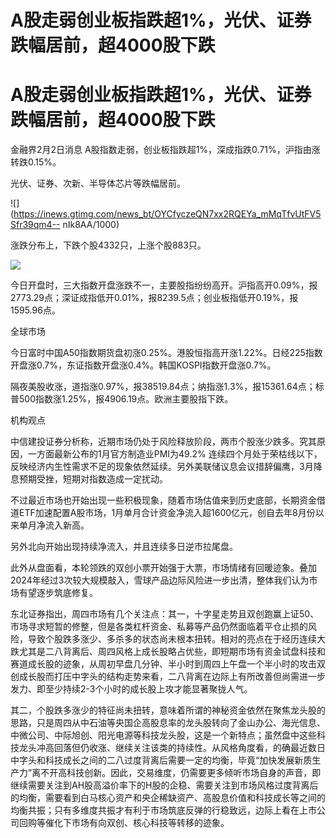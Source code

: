 # A股走弱创业板指跌超1%，光伏、证券跌幅居前，超4000股下跌

# A股走弱创业板指跌超1%，光伏、证券跌幅居前，超4000股下跌

金融界2月2日消息 A股指数走弱，创业板指跌超1%，深成指跌0.71%，沪指由涨转跌0.15%。

光伏、证券、次新、半导体芯片等跌幅居前。

![](https://inews.gtimg.com/news_bt/OYCfyczeQN7xx2RQEYa_mMqTfvUtFV5Sfr39qm4--
nIk8AA/1000)

涨跌分布上，下跌个股4332只，上涨个股883只。

![](https://inews.gtimg.com/news_bt/Os2q6lqcOcecFCtRYPVzkqKCQar8_HOtLru8_wAqfkZPYAA/1000)

今日开盘时，三大指数开盘涨跌不一，主要股指纷纷高开。沪指高开0.09%，报2773.29点；深证成指低开0.01%，报8239.5点；创业板指低开0.19%，报1595.96点。

全球市场

今日富时中国A50指数期货盘初涨0.25%。港股恒指高开涨1.22%。日经225指数开盘涨0.7%，东证指数开盘涨0.4%。韩国KOSPI指数开盘涨0.7%。

隔夜美股收涨，道指涨0.97%，报38519.84点；纳指涨1.3%，报15361.64点；标普500指数涨1.25%，报4906.19点。欧洲主要股指下跌。

机构观点

中信建投证券分析称，近期市场仍处于风险释放阶段，两市个股涨少跌多。究其原因，一方面最新公布的1月官方制造业PMI为49.2%
连续四个月处于荣枯线以下，反映经济内生性需求不足的现象依然延续。另外美联储议息会议措辞偏鹰，3月降息预期受挫，短期对指数造成一定扰动。

不过最近市场也开始出现一些积极现象，随着市场估值来到历史底部，长期资金借道ETF加速配置A股市场，1月单月合计资金净流入超1600亿元，创自去年8月份以来单月净流入新高。

另外北向开始出现持续净流入，并且连续多日逆市拉尾盘。

此外从盘面看，本轮领跌的双创小票开始强于大票，市场情绪有回暖迹象。叠加2024年经过3次较大规模敲入，雪球产品边际风险进一步出清，整体我们认为市场有望逐步筑底修复。

东北证券指出，周四市场有几个关注点：其一，十字星走势且双创跑赢上证50、市场寻求短暂的修整，但是各类杠杆资金、私募等产品仍然面临着平仓止损的风险，导致个股跌多涨少、多杀多的状态尚未根本扭转。相对的亮点在于经历连续大跌尤其是二八背离后、周四风格上成长股略占优些，即短期市场有资金试盘科技和赛道成长股的迹象，从周初早盘几分钟、半小时到周四上午盘一个半小时的攻击双创成长股而打压中字头的结构走势来看，二八背离在边际上有所改善但尚需进一步发力、即至少持续2-3个小时的成长股上攻才能显著聚拢人气。

其二，个股跌多涨少的特征尚未扭转，意味着所谓的神秘资金依然在聚焦龙头股的思路，只是周四从中石油等央国企高股息率的龙头股转向了金山办公、海光信息、中微公司、中际旭创、阳光电源等科技龙头股，这是一个新特点；虽然盘中这些科技龙头冲高回落但仍收涨、继续关注该类的持续性。从风格角度看，的确最近数日中字头和科技成长之间的二八过度背离后需要一定的均衡，毕竟“加快发展新质生产力”离不开高科技创新。因此，交易维度，仍需要更多倾听市场自身的声音，即继续需要关注到AH股高溢价率下的H股的企稳、需要关注到市场风格过度背离后的均衡，需要看到白马核心资产和央企稀缺资产、高股息价值和科技成长等之间的均衡共振；只有多维度共振才有利于市场筑底反弹的行稳致远，边际上看在上市公司回购等催化下市场有向双创、核心科技等转移的迹象。

